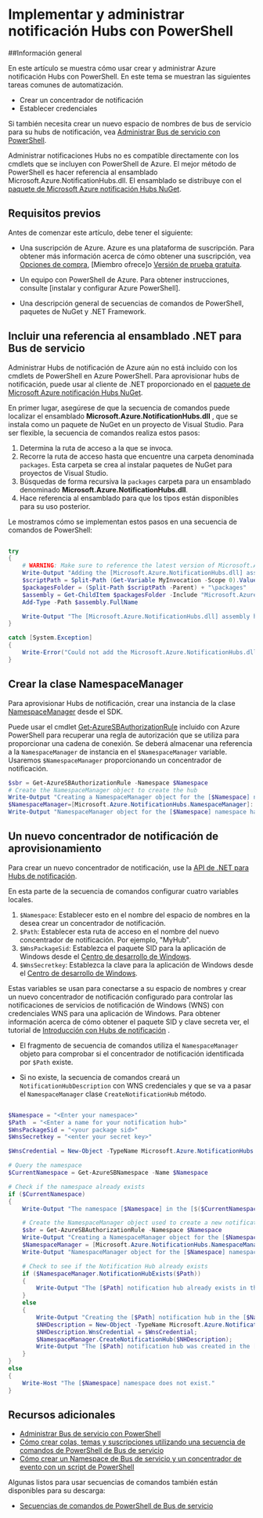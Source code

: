 <properties 
    pageTitle="Implementar y administrar notificación Hubs con PowerShell" 
    description="Cómo crear y administrar con PowerShell para la automatización de Hubs de notificación" 
    services="notification-hubs" 
    documentationCenter="" 
    authors="ysxu" 
    manager="erikre" 
    editor="" />

<tags 
    ms.service="notification-hubs" 
    ms.workload="mobile" 
    ms.tgt_pltfrm="powershell" 
    ms.devlang="na" 
    ms.topic="article" 
    ms.date="06/29/2016" 
    ms.author="yuaxu"/>

# <a name="deploy-and-manage-notification-hubs-using-powershell"></a>Implementar y administrar notificación Hubs con PowerShell

##<a name="overview"></a>Información general

En este artículo se muestra cómo usar crear y administrar Azure notificación Hubs con PowerShell. En este tema se muestran las siguientes tareas comunes de automatización.

+ Crear un concentrador de notificación
+ Establecer credenciales

Si también necesita crear un nuevo espacio de nombres de bus de servicio para su hubs de notificación, vea [Administrar Bus de servicio con PowerShell](../service-bus-messaging/service-bus-powershell-how-to-provision.md).

Administrar notificaciones Hubs no es compatible directamente con los cmdlets que se incluyen con PowerShell de Azure. El mejor método de PowerShell es hacer referencia al ensamblado Microsoft.Azure.NotificationHubs.dll. El ensamblado se distribuye con el [paquete de Microsoft Azure notificación Hubs NuGet](https://www.nuget.org/packages/Microsoft.Azure.NotificationHubs/).


## <a name="prerequisites"></a>Requisitos previos

Antes de comenzar este artículo, debe tener el siguiente:

- Una suscripción de Azure. Azure es una plataforma de suscripción. Para obtener más información acerca de cómo obtener una suscripción, vea [Opciones de compra], [Miembro ofrece]o [Versión de prueba gratuita].

- Un equipo con PowerShell de Azure. Para obtener instrucciones, consulte [instalar y configurar Azure PowerShell].

- Una descripción general de secuencias de comandos de PowerShell, paquetes de NuGet y .NET Framework.


## <a name="including-a-reference-to-the-net-assembly-for-service-bus"></a>Incluir una referencia al ensamblado .NET para Bus de servicio

Administrar Hubs de notificación de Azure aún no está incluido con los cmdlets de PowerShell en Azure PowerShell. Para aprovisionar hubs de notificación, puede usar al cliente de .NET proporcionado en el [paquete de Microsoft Azure notificación Hubs NuGet](https://www.nuget.org/packages/Microsoft.Azure.NotificationHubs/).

En primer lugar, asegúrese de que la secuencia de comandos puede localizar el ensamblado **Microsoft.Azure.NotificationHubs.dll** , que se instala como un paquete de NuGet en un proyecto de Visual Studio. Para ser flexible, la secuencia de comandos realiza estos pasos:

1. Determina la ruta de acceso a la que se invoca.
2. Recorre la ruta de acceso hasta que encuentre una carpeta denominada `packages`. Esta carpeta se crea al instalar paquetes de NuGet para proyectos de Visual Studio.
3. Búsquedas de forma recursiva la `packages` carpeta para un ensamblado denominado **Microsoft.Azure.NotificationHubs.dll**.
4. Hace referencia al ensamblado para que los tipos están disponibles para su uso posterior.

Le mostramos cómo se implementan estos pasos en una secuencia de comandos de PowerShell:

``` powershell

try
{
    # WARNING: Make sure to reference the latest version of Microsoft.Azure.NotificationHubs.dll
    Write-Output "Adding the [Microsoft.Azure.NotificationHubs.dll] assembly to the script..."
    $scriptPath = Split-Path (Get-Variable MyInvocation -Scope 0).Value.MyCommand.Path
    $packagesFolder = (Split-Path $scriptPath -Parent) + "\packages"
    $assembly = Get-ChildItem $packagesFolder -Include "Microsoft.Azure.NotificationHubs.dll" -Recurse
    Add-Type -Path $assembly.FullName

    Write-Output "The [Microsoft.Azure.NotificationHubs.dll] assembly has been successfully added to the script."
}

catch [System.Exception]
{
    Write-Error("Could not add the Microsoft.Azure.NotificationHubs.dll assembly to the script. Make sure you build the solution before running the provisioning script.")
}
```

## <a name="create-the-namespacemanager-class"></a>Crear la clase NamespaceManager

Para aprovisionar Hubs de notificación, crear una instancia de la clase [NamespaceManager](https://msdn.microsoft.com/library/azure/microsoft.azure.notificationhubs.namespacemanager.aspx) desde el SDK. 

Puede usar el cmdlet [Get-AzureSBAuthorizationRule] incluido con Azure PowerShell para recuperar una regla de autorización que se utiliza para proporcionar una cadena de conexión. Se deberá almacenar una referencia a la `NamespaceManager` de instancia en el `$NamespaceManager` variable. Usaremos `$NamespaceManager` proporcionando un concentrador de notificación.

``` powershell
$sbr = Get-AzureSBAuthorizationRule -Namespace $Namespace
# Create the NamespaceManager object to create the hub
Write-Output "Creating a NamespaceManager object for the [$Namespace] namespace..."
$NamespaceManager=[Microsoft.Azure.NotificationHubs.NamespaceManager]::CreateFromConnectionString($sbr.ConnectionString);
Write-Output "NamespaceManager object for the [$Namespace] namespace has been successfully created."
```


## <a name="provisioning-a-new-notification-hub"></a>Un nuevo concentrador de notificación de aprovisionamiento 

Para crear un nuevo concentrador de notificación, use la [API de .NET para Hubs de notificación].

En esta parte de la secuencia de comandos configurar cuatro variables locales. 

1. `$Namespace`: Establecer esto en el nombre del espacio de nombres en la desea crear un concentrador de notificación.
2. `$Path`: Establecer esta ruta de acceso en el nombre del nuevo concentrador de notificación.  Por ejemplo, "MyHub".    
3. `$WnsPackageSid`: Establezca el paquete SID para la aplicación de Windows desde el [Centro de desarrollo de Windows](http://go.microsoft.com/fwlink/p/?linkid=266582&clcid=0x409).
4. `$WnsSecretkey`: Establezca la clave para la aplicación de Windows desde el [Centro de desarrollo de Windows](http://go.microsoft.com/fwlink/p/?linkid=266582&clcid=0x409).

Estas variables se usan para conectarse a su espacio de nombres y crear un nuevo concentrador de notificación configurado para controlar las notificaciones de servicios de notificación de Windows (WNS) con credenciales WNS para una aplicación de Windows. Para obtener información acerca de cómo obtener el paquete SID y clave secreta ver, el tutorial de [Introducción con Hubs de notificación](notification-hubs-windows-store-dotnet-get-started-wns-push-notification.md) . 

+ El fragmento de secuencia de comandos utiliza el `NamespaceManager` objeto para comprobar si el concentrador de notificación identificada por `$Path` existe.

+ Si no existe, la secuencia de comandos creará un `NotificationHubDescription` con WNS credenciales y que se va a pasar el `NamespaceManager` clase `CreateNotificationHub` método.

``` powershell

$Namespace = "<Enter your namespace>"
$Path  = "<Enter a name for your notification hub>"
$WnsPackageSid = "<your package sid>"
$WnsSecretkey = "<enter your secret key>"

$WnsCredential = New-Object -TypeName Microsoft.Azure.NotificationHubs.WnsCredential -ArgumentList $WnsPackageSid,$WnsSecretkey

# Query the namespace
$CurrentNamespace = Get-AzureSBNamespace -Name $Namespace

# Check if the namespace already exists
if ($CurrentNamespace)
{
    Write-Output "The namespace [$Namespace] in the [$($CurrentNamespace.Region)] region was found."

    # Create the NamespaceManager object used to create a new notification hub
    $sbr = Get-AzureSBAuthorizationRule -Namespace $Namespace
    Write-Output "Creating a NamespaceManager object for the [$Namespace] namespace..."
    $NamespaceManager = [Microsoft.Azure.NotificationHubs.NamespaceManager]::CreateFromConnectionString($sbr.ConnectionString);
    Write-Output "NamespaceManager object for the [$Namespace] namespace has been successfully created."

    # Check to see if the Notification Hub already exists
    if ($NamespaceManager.NotificationHubExists($Path))
    {
        Write-Output "The [$Path] notification hub already exists in the [$Namespace] namespace."  
    }
    else
    {
        Write-Output "Creating the [$Path] notification hub in the [$Namespace] namespace."
        $NHDescription = New-Object -TypeName Microsoft.Azure.NotificationHubs.NotificationHubDescription -ArgumentList $Path;
        $NHDescription.WnsCredential = $WnsCredential;
        $NamespaceManager.CreateNotificationHub($NHDescription);
        Write-Output "The [$Path] notification hub was created in the [$Namespace] namespace."
    }
}
else
{
    Write-Host "The [$Namespace] namespace does not exist."
}
```




## <a name="additional-resources"></a>Recursos adicionales

- [Administrar Bus de servicio con PowerShell](../service-bus-messaging/service-bus-powershell-how-to-provision.md)
- [Cómo crear colas, temas y suscripciones utilizando una secuencia de comandos de PowerShell de Bus de servicio](http://blogs.msdn.com/b/paolos/archive/2014/12/02/how-to-create-a-service-bus-queues-topics-and-subscriptions-using-a-powershell-script.aspx)
- [Cómo crear un Namespace de Bus de servicio y un concentrador de evento con un script de PowerShell](http://blogs.msdn.com/b/paolos/archive/2014/12/01/how-to-create-a-service-bus-namespace-and-an-event-hub-using-a-powershell-script.aspx)

Algunas listos para usar secuencias de comandos también están disponibles para su descarga:
- [Secuencias de comandos de PowerShell de Bus de servicio](https://code.msdn.microsoft.com/windowsazure/Service-Bus-PowerShell-a46b7059)
 

[Opciones de compra]: http://azure.microsoft.com/pricing/purchase-options/
[Ofertas de miembro]: http://azure.microsoft.com/pricing/member-offers/
[Versión de prueba gratuita]: http://azure.microsoft.com/pricing/free-trial/
[Instalar y configurar PowerShell de Azure]: ../powershell-install-configure.md
[API de .NET para Hubs de notificación]: https://msdn.microsoft.com/library/azure/mt414893.aspx
[Get-AzureSBNamespace]: https://msdn.microsoft.com/library/azure/dn495122.aspx
[New-AzureSBNamespace]: https://msdn.microsoft.com/library/azure/dn495165.aspx
[Get-AzureSBAuthorizationRule]: https://msdn.microsoft.com/library/azure/dn495113.aspx
 
